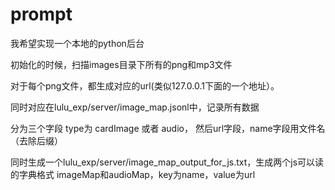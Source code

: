 # prompt

我希望实现一个本地的python后台

初始化的时候，扫描images目录下所有的png和mp3文件

对于每个png文件，都生成对应的url(类似127.0.0.1下面的一个地址）。

同时对应在lulu_exp/server/image_map.jsonl中，记录所有数据

分为三个字段 type为 cardImage 或者 audio， 然后url字段，name字段用文件名（去除后缀）

同时生成一个lulu_exp/server/image_map_output_for_js.txt，生成两个js可以读的字典格式
imageMap和audioMap，key为name，value为url